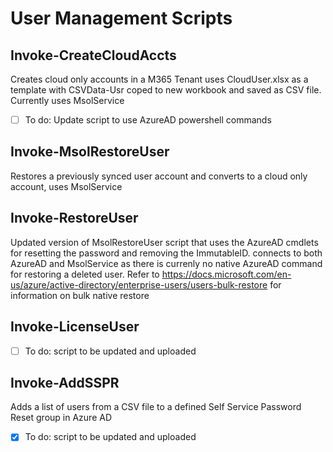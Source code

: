 # User Management Scripts

## Invoke-CreateCloudAccts
 Creates cloud only accounts in a M365 Tenant uses CloudUser.xlsx as a template with CSVData-Usr coped to new workbook and saved as CSV file. Currently uses MsolService

 - [ ] To do: Update script to use AzureAD powershell commands

## Invoke-MsolRestoreUser
 Restores a previously synced user account and converts to a cloud only account, uses MsolService

## Invoke-RestoreUser
 Updated version of MsolRestoreUser script that uses the AzureAD cmdlets for resetting the password and removing the ImmutableID. connects to both AzureAD and MsolService as there is currenly no native AzureAD command for restoring a deleted user. Refer to https://docs.microsoft.com/en-us/azure/active-directory/enterprise-users/users-bulk-restore for information on bulk native restore

## Invoke-LicenseUser

- [ ] To do: script to be updated and uploaded

## Invoke-AddSSPR
 Adds a list of users from a CSV file to a defined Self Service Password Reset group in Azure AD
- [X] To do: script to be updated and uploaded